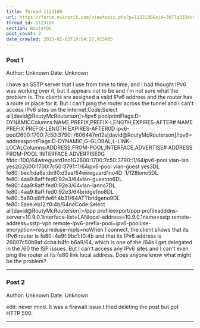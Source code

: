 ```yaml
---
title: Thread-1123106
url: https://forum.mikrotik.com/viewtopic.php?p=1123106&sid=3b77a3334c914448dbbc02bfdff4c3aa#p1123106
thread_id: 1123106
section: RouterOS
post_count: 2
date_crawled: 2025-02-03T19:54:27.915985
---
```


### Post 1
Author: Unknown
Date: Unknown

I have an SSTP server that I use from time to time, and I had thought IPv6 was working over it, but it appears not to be and I'm not sure what the problem is. The clients are assigned a valid IPv6 address and the router has a route in place for it. But I can't ping the router across the tunnel and I can't access IPv6 sites on the internet.Code:Select all[david@RoutyMcRouterson]>/ipv6 poolprintFlags:D-DYNAMICColumns:NAME,PREFIX,PREFIX-LENGTH,EXPIRES-AFTER#   NAME       PREFIX                    PREFIX-LENGTH  EXPIRES-AFTER0D ipv6-pool2600:1700:7c50:3790::/606447m12s[david@RoutyMcRouterson]/ipv6>addressprintFlags:D-DYNAMIC;G-GLOBAL,L-LINK-LOCALColumns:ADDRESS,FROM-POOL,INTERFACE,ADVERTISE#    ADDRESS                       FROM-POOL  INTERFACE        ADVERTISE0G fddc::100/64wireguard1no1G2600:1700:7c50:3790::1/64ipv6-pool  vlan-lan         yes2G2600:1700:7c50:3791::1/64ipv6-pool  vlan-guest       yes3DL fe80::bec1:da6a:de90:d3aa/64wireguard1no4D::1/128lono5DL fe80::4aa9:8aff:fed0:92e3/64vlan-guestno6DL fe80::4aa9:8aff:fed0:92e3/64vlan-lanno7DL fe80::4aa9:8aff:fed0:92e3/64bridge1no8DL fe80::5a60:d8ff:fe6f:4b31/64ATTbridgeno9DL fe80::5aee:eb12:f0:4b/64<sstp-davidvpn>noCode:Select all[david@RoutyMcRouterson]>/ppp profileexport/ppp profileadddns-server=10.9.0.1interface-list=LANlocal-address=10.9.0.1name=sstp remote-address=sstp-vpn remote-ipv6-prefix-pool=ipv6-pooluse-encryption=requireduse-mpls=noWhen I connect, the client shows that its IPv6 router is fe80::4e9f:9bc1:f0:4b and that its IPv6 address is 26007c50b9af:4cba:b4fc:b6a9/64, which is one of the /64s I get delegated in the /60 the ISP issues. But I can't access any IPv6 sites and I can't even ping the router at its fe80 link local address. Does anyone know what might be the problem?

---
### Post 2
Author: Unknown
Date: Unknown

edit: never mind. It was a firewall issue.I tried deleting the post but got HTTP 500.

---
